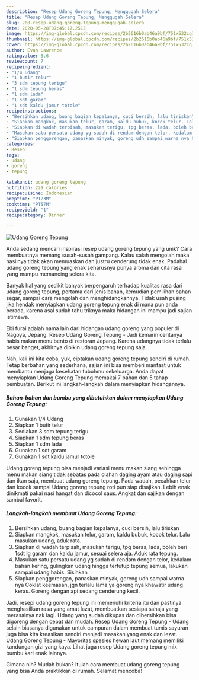 ```yaml
---
description: "Resep Udang Goreng Tepung, Menggugah Selera"
title: "Resep Udang Goreng Tepung, Menggugah Selera"
slug: 208-resep-udang-goreng-tepung-menggugah-selera
date: 2020-05-28T07:45:17.251Z
image: https://img-global.cpcdn.com/recipes/2b2616b0ab46a9bf/751x532cq70/udang-goreng-tepung-foto-resep-utama.jpg
thumbnail: https://img-global.cpcdn.com/recipes/2b2616b0ab46a9bf/751x532cq70/udang-goreng-tepung-foto-resep-utama.jpg
cover: https://img-global.cpcdn.com/recipes/2b2616b0ab46a9bf/751x532cq70/udang-goreng-tepung-foto-resep-utama.jpg
author: Evan Lawrence
ratingvalue: 3.6
reviewcount: 7
recipeingredient:
- "1/4 Udang"
- "1 butir telur"
- "3 sdm tepung terigu"
- "1 sdm tepung beras"
- "1 sdm lada"
- "1 sdt garam"
- "1 sdt kaldu jamur totole"
recipeinstructions:
- "Bersihkan udang, buang bagian kepalanya, cuci bersih, lalu tiriskan"
- "Siapkan mangkok, masukan telur, garam, kaldu bubuk, kocok telur. Lalu masukan udang, aduk rata."
- "Siapkan di wadah terpisah, masukan terigu, tpg beras, lada, boleh beri 1sdt lg garam dan kaldu jamur, sesuai selera aja. Aduk rata tepung."
- "Masukan satu persatu udang yg sudah di rendam dengan telor, kedalam bahan kering, gulingkan udang hingga tertutup tepung semua, lakukan sampai udang habis. Sisihkan"
- "Siapkan penggorengan, panaskan minyak, goreng udh sampai warna nya Coklat keemasan, jgn terlalu lama ya goreng nya khawatir udang keras. Goreng dengan api sedang cenderung kecil."
categories:
- Resep
tags:
- udang
- goreng
- tepung

katakunci: udang goreng tepung 
nutrition: 229 calories
recipecuisine: Indonesian
preptime: "PT23M"
cooktime: "PT57M"
recipeyield: "1"
recipecategory: Dinner

---
```



![Udang Goreng Tepung](https://img-global.cpcdn.com/recipes/2b2616b0ab46a9bf/751x532cq70/udang-goreng-tepung-foto-resep-utama.jpg)

Anda sedang mencari inspirasi resep udang goreng tepung yang unik? Cara membuatnya memang susah-susah gampang. Kalau salah mengolah maka hasilnya tidak akan memuaskan dan justru cenderung tidak enak. Padahal udang goreng tepung yang enak seharusnya punya aroma dan cita rasa yang mampu memancing selera kita.

Banyak hal yang sedikit banyak berpengaruh terhadap kualitas rasa dari udang goreng tepung, pertama dari jenis bahan, kemudian pemilihan bahan segar, sampai cara mengolah dan menghidangkannya. Tidak usah pusing jika hendak menyiapkan udang goreng tepung enak di mana pun anda berada, karena asal sudah tahu triknya maka hidangan ini mampu jadi sajian istimewa.

Ebi furai adalah nama lain dari hidangan udang goreng yang populer di Nagoya, Jepang. Resep Udang Goreng Tepung - Jadi kemarin ceritanya habis makan menu bento di restoran Jepang. Karena udangnya tidak terlalu besar banget, akhirnya dibikin udang goreng tepung saja.


Nah, kali ini kita coba, yuk, ciptakan udang goreng tepung sendiri di rumah. Tetap berbahan yang sederhana, sajian ini bisa memberi manfaat untuk membantu menjaga kesehatan tubuhmu sekeluarga. Anda dapat menyiapkan Udang Goreng Tepung memakai 7 bahan dan 5 tahap pembuatan. Berikut ini langkah-langkah dalam menyiapkan hidangannya.

<!--inarticleads1-->

##### Bahan-bahan dan bumbu yang dibutuhkan dalam menyiapkan Udang Goreng Tepung:

1. Gunakan 1/4 Udang
1. Siapkan 1 butir telur
1. Sediakan 3 sdm tepung terigu
1. Siapkan 1 sdm tepung beras
1. Siapkan 1 sdm lada
1. Gunakan 1 sdt garam
1. Gunakan 1 sdt kaldu jamur totole


Udang goreng tepung bisa menjadi variasi menu makan siang sehingga menu makan siang tidak sebatas pada olahan daging ayam atau daging sapi dan ikan saja, membuat udang goreng tepung. Pada wadah, pecahkan telur dan kocok sampai Udang goreng tepung roti pun siap disajikan. Lebih enak dinikmati pakai nasi hangat dan dicocol saus. Angkat dan sajikan dengan sambal favorit. 

<!--inarticleads2-->

##### Langkah-langkah membuat Udang Goreng Tepung:

1. Bersihkan udang, buang bagian kepalanya, cuci bersih, lalu tiriskan
1. Siapkan mangkok, masukan telur, garam, kaldu bubuk, kocok telur. Lalu masukan udang, aduk rata.
1. Siapkan di wadah terpisah, masukan terigu, tpg beras, lada, boleh beri 1sdt lg garam dan kaldu jamur, sesuai selera aja. Aduk rata tepung.
1. Masukan satu persatu udang yg sudah di rendam dengan telor, kedalam bahan kering, gulingkan udang hingga tertutup tepung semua, lakukan sampai udang habis. Sisihkan
1. Siapkan penggorengan, panaskan minyak, goreng udh sampai warna nya Coklat keemasan, jgn terlalu lama ya goreng nya khawatir udang keras. Goreng dengan api sedang cenderung kecil.


Jadi, resepi udang goreng tepung ini memenuhi kriteria itu dan pastinya menghasilkan rasa yang amat lazat, membuatkan sesiapa sahaja yang merasainya nak lagi. Udang yang sudah dikupas dan dibersihkan bisa digoreng dengan cepat dan mudah. Resep Udang Goreng Tepung - Udang selain biasanya digunakan untuk campuran dalam membuat tumis sayuran juga bisa kita kreasikan sendiri menjadi masakan yang enak dan lezat. Udang Goreng Tepung - Mayoritas spesies hewan laut memang memiliki kandungan gizi yang kaya. Lihat juga resep Udang goreng tepung mix bumbu kari enak lainnya. 

Gimana nih? Mudah bukan? Itulah cara membuat udang goreng tepung yang bisa Anda praktikkan di rumah. Selamat mencoba!
